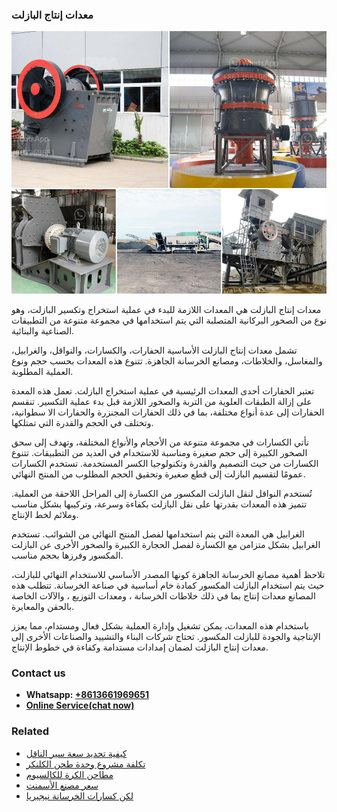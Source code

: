 <h3>معدات إنتاج البازلت</h3><img src='1701854186.jpg' alt=''><p>معدات إنتاج البازلت هي المعدات اللازمة للبدء في عملية استخراج وتكسير البازلت، وهو نوع من الصخور البركانية المتصلبة التي يتم استخدامها في مجموعة متنوعة من التطبيقات الصناعية والبنائية.</p><p>تشمل معدات إنتاج البازلت الأساسية الحفارات، والكسارات، والنواقل، والغرابيل، والمغاسل، والخلاطات، ومصانع الخرسانة الجاهزة. تتنوع هذه المعدات بحسب حجم ونوع العملية المطلوبة. </p><p>تعتبر الحفارات أحدى المعدات الرئيسية في عملية استخراج البازلت. تعمل هذه المعدة على إزالة الطبقات العلوية من التربة والصخور اللازمة قبل بدء عملية التكسير. تنقسم الحفارات إلى عدة أنواع مختلفة، بما في ذلك الحفارات المجنزرة والحفارات الا سطوانية، وتختلف في الحجم والقدرة التي تمتلكها.</p><p>تأتي الكسارات في مجموعة متنوعة من الأحجام والأنواع المختلفة، وتهدف إلى سحق الصخور الكبيرة إلى حجم صغيرة ومناسبة للاستخدام في العديد من التطبيقات. تتنوع الكسارات من حيث التصميم والقدرة وتكنولوجيا الكسر المستخدمة. تستخدم الكسارات عمومًا لتقسيم البازلت إلى قطع صغيرة وتحقيق الحجم المطلوب من المنتج النهائي.</p><p>تُستخدم النواقل لنقل البازلت المكسور من الكسارة إلى المراحل اللاحقة من العملية. تتميز هذه المعدات بقدرتها على نقل البازلت بكفاءة وسرعة، وتركيبها بشكل مناسب وملائم لخط الإنتاج.</p><p>الغرابيل هي المعدة التي يتم استخدامها لفصل المنتج النهائي من الشوائب. تستخدم الغرابيل بشكل متزامن مع الكسارة لفصل الحجارة الكبيرة والصخور الأخرى عن البازلت المكسور وفرزها بحجم مناسب.</p><p>تلاحظ أهمية مصانع الخرسانة الجاهزة كونها المصدر الأساسي للاستخدام النهائي للبازلت، حيث يتم استخدام البازلت المكسور كمادة خام أساسية في صناعة الخرسانة. تتطلب هذه المصانع معدات إنتاج بما في ذلك خلاطات الخرسانة ، ومعدات التوزيع ، والآلات الخاصة بالحقن والمعايرة.</p><p>باستخدام هذه المعدات، يمكن تشغيل وإدارة العملية بشكل فعال ومستدام، مما يعزز الإنتاجية والجودة للبازلت المكسور. تحتاج شركات البناء والتشييد والصناعات الأخرى إلى معدات إنتاج البازلت لضمان إمدادات مستدامة وكفاءة في خطوط الإنتاج.</p><h3>Contact us</h3><ul><li><strong>Whatsapp:&nbsp;<a href="https://wa.me/8613661969651">+8613661969651</a></strong></li><li><a href="https://swt.shibang-china.com/?git&amp;zhl&amp;معدات إنتاج البازلت"><strong>Online Service(chat now)</strong></a></li></ul><h3>Related</h3><ul><li><a href='كيفية تحديد سعة سير الناقل.md'>كيفية تحديد سعة سير الناقل</a></li><li><a href='تكلفة مشروع وحدة طحن الكلنكر.md'>تكلفة مشروع وحدة طحن الكلنكر</a></li><li><a href='مطاحن الكرة للكالسيوم.md'>مطاحن الكرة للكالسيوم</a></li><li><a href='سعر مصنع الأسمنت.md'>سعر مصنع الأسمنت</a></li><li><a href='لكن كسارات الخرسانة نيجيريا.md'>لكن كسارات الخرسانة نيجيريا</a></li></ul>